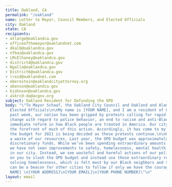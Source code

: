 ```yaml
---
title: Oakland, CA
permalink: "/oakland"
name: Letter to Mayor, Council Members, and Elected Officials
city: Oakland
state: CA
recipients:
- atlarge@oaklandca.gov
- officeofthemayor@oaklandnet.com
- dkalb@oaklandca.gov
- nfbas@oaklandca.gov
- LMcElhaney@oaklandca.gov
- district4@oaklandca.gov
- Ngallo@oaklandca.gov
- District6@oaklandca.gov
- lreid@oaklandnet.com
- ebernstein@oaklandcityattorney.org
- abenson@oaklandca.gov
- bjohnson@oaklandca.gov
- askrcd-da@acgov.org
subject: Oakland Resident for Defunding the OPD
body: "\"To Mayor Schaaf, the Oakland City Council and Oakland and Alameda County
  Elected Officials\n\nMy name is [YOUR NAME], and I am a resident of Oakland. This
  past week, our nation has been gripped by protests calling for rapid and meaningful
  change with regard to police behavior, an end to racism and anti-Blackness, and
  immediate reform in how Black people are treated in America. Our city has been at
  the forefront of much of this action. Accordingly, it has come to my attention that
  the budget for 2021 is being decided as these protests continue.\n\nOPD has been
  a waste of our resources. Last year, the OPD budget was approximately half of available
  discretionary funds. While we’ve been spending extraordinary amounts on policing,
  we have not seen improvements to safety, homelessness, mental health, or affordability
  in our city. Instead, we see wasteful and harmful actions of our police.\n\nI call
  on you to slash the OPD budget and instead use those extraordinary resources towards
  solving homelessness, which is felt most by our Black neighbors and veterans. We
  can be a beacon for other cities to follow if only we have the courage to change.\n\nSincerely,\n\n[YOUR
  NAME] \n[YOUR ADDRESS]\n[YOUR EMAIL]\n[YOUR PHONE NUMBER]\"\n"
layout: email
---
```


